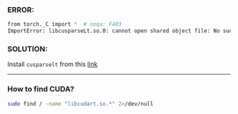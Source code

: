 ### ERROR: ###
```bash
from torch._C import *  # noqa: F403
ImportError: libcusparseLt.so.0: cannot open shared object file: No such file or directory
```
### SOLUTION: ###
Install `cusparselt` from this [link](https://developer.nvidia.com/cusparselt-downloads) 

---
### How to find CUDA?

```bash
sudo find / -name "libcudart.so.*" 2>/dev/null
```

